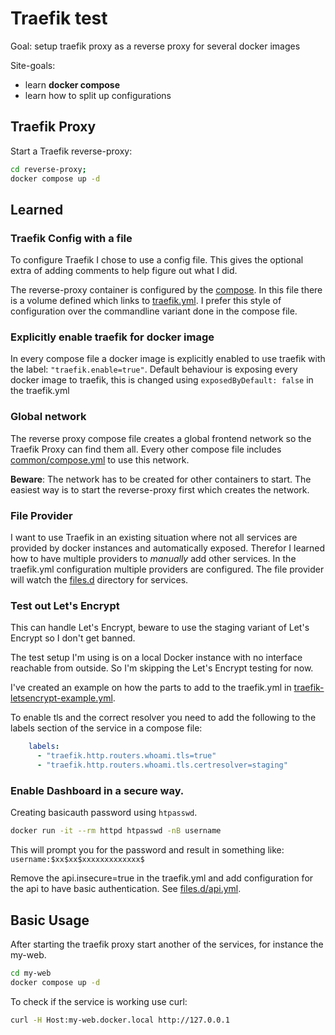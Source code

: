 # Traefik test

Goal: setup traefik proxy as a reverse proxy for several docker images

Site-goals:
 - learn **docker compose**
 - learn how to split up configurations

## Traefik Proxy

Start a Traefik reverse-proxy:

```bash
cd reverse-proxy;
docker compose up -d
```

## Learned

### Traefik Config with a file

To configure Traefik I chose to use a config file. This gives the optional extra of adding comments to help figure out what I did.

The reverse-proxy container is configured by the [compose](reverse-proxy/compose.yml). In this file there is a volume defined which links to [traefik.yml](reverse-proxy/etc/traefik.yml). I prefer this style of configuration over the commandline variant done in the compose file.

### Explicitly enable traefik for docker image

In every compose file a docker image is explicitly enabled to use traefik with the label: `"traefik.enable=true"`. Default behaviour is exposing every docker image to traefik, this is changed using `exposedByDefault: false` in the traefik.yml

### Global network

The reverse proxy compose file creates a global frontend network so the Traefik Proxy can find them all. Every other compose file includes [common/compose.yml](common/compose.yml) to use this network.

**Beware**: The network has to be created for other containers to start. The easiest way is to start the reverse-proxy first which creates the network.

### File Provider

I want to use Traefik in an existing situation where not all services are provided by docker instances and automatically exposed. Therefor I learned how to have multiple providers to *manually* add other services. In the traefik.yml configuration multiple providers are configured. The file provider will watch the [files.d](reverse-proxy/files.d) directory for services.

### Test out Let's Encrypt

This can handle Let's Encrypt, beware to use the staging variant of Let's Encrypt so I don't get banned.

The test setup I'm using is on a local Docker instance with no interface reachable from outside. So I'm skipping the Let's Encrypt testing for now.

I've created an example on how the parts to add to the traefik.yml in [traefik-letsencrypt-example.yml](reverse-proxy/etc/traefik-letsencrypt-example.yml).

To enable tls and the correct resolver you need to add the following to the labels section of the service in a compose file: 

```yaml
    labels:
      - "traefik.http.routers.whoami.tls=true"
      - "traefik.http.routers.whoami.tls.certresolver=staging"
```


### Enable Dashboard in a secure way.

Creating basicauth password using `htpasswd`.

```bash
docker run -it --rm httpd htpasswd -nB username
```
This will prompt you for the password and result in something like: `username:$xx$xx$xxxxxxxxxxxxx$`

Remove the api.insecure=true in the traefik.yml and add configuration for the api to have basic authentication. See [files.d/api.yml](reverse-proxy/files.d/api.yml).


## Basic Usage

After starting the traefik proxy start another of the services, for instance the my-web.

```bash
cd my-web
docker compose up -d
```

To check if the service is working use curl:
```bash
curl -H Host:my-web.docker.local http://127.0.0.1
```


